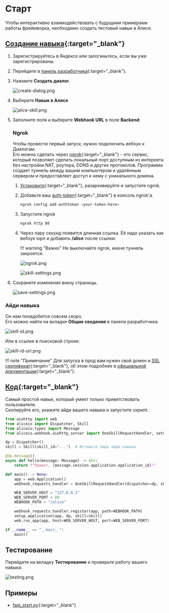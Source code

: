 # Старт

Чтобы интерактивно взаимодействовать с будущими примерами работы фреймворка, необходимо создать тестовый навык в Алисе.

## [Создание навыка](https://yandex.ru/dev/dialogs/alice/doc/skill-create-console.html){:target="_blank"}

1. Зарегистрируйтесь в Яндексе или залогиньтесь, если вы уже зарегистрированы.
2. Перейдите в [панель разработчика](https://dialogs.yandex.ru/developer/){:target="_blank"}.
3. Нажмите **Cоздать диалог**.

    ![create-dialog.png](../_static/create-dialog.png)

4. Выберите **Навык в Алисе**

    ![alice-skill.png](../_static/alice-skill.png)

5. Заполните поля и выберите **Webhook URL** в поле **Backend**:

    ### Ngrok

    Чтобы провести первый запуск, нужно подключить вебхук к Диалогам. \
    Его можно сделать через [ngrok](https://ngrok.com/){:target="_blank"} - это сервис, который позволяет сделать локальный порт доступным из интернета без настройки NAT, роутера, DDNS и других протоколов.
    Программа создает туннель между вашим компьютером и удалённым сервером и предоставляет доступ к нему с уникального домена.

    1. [Установите](https://dashboard.ngrok.com/get-started/setup){:target="_blank"}, разархивируйте и запустите ngrok.
    2. Добавьте ваш [auth-token](https://dashboard.ngrok.com/get-started/your-authtoken){:target="_blank"} в консоль ngrok'а.
        ```bash
        ngrok config add-authtoken <your-token-here>
        ```
    3. Запустите ngrok
        ```bash
        ngrok http 80
        ```
    4. Через пару секунд появится длинная ссылка. Её надо указать как вебхук юрл и добавить **/alice** после ссылки:

        !!! warning "Важно"
            Не выключайте ngrok, иначе туннель закроется.

        ![ngrok.png](../_static/ngrok.png)

        ![skill-settings.png](../_static/skill-settings.png)

6. Сохраните изменения внизу страницы.

    ![save-settings.png](../_static/save-settings.png)

### Айди навыка

Он нам понадобится совсем скоро. \
Его можно найти на вкладке **Общие сведения** в панели разработчика:

![skill-id.png](../_static/skill-id.png)

Или в ссылке в поисковой строке:

![skill-id-url.png](../_static/skill-id-url.png)


!!! note "Примечание"
    Для запуска в прод вам нужен свой домен и [SSL сертификат](https://wiki.yaboard.com/s/zc){:target="_blank"},
    об этом подробнее в [официальной документации](https://yandex.ru/dev/dialogs/alice/doc/deploy-overview.html){:target="_blank"}.


## [Код](https://github.com/K1rL3s/aliceio/blob/master/examples/fast_start.py){:target="_blank"}

Самый простой навык, который умеет только приветствовать пользователя. \
Скопируйте его, укажите айди вашего навыка и запустите скрипт.

```python
from aiohttp import web
from aliceio import Dispatcher, Skill
from aliceio.types import Message
from aliceio.webhook.aiohttp_server import OneSkillRequestHandler, setup_application

dp = Dispatcher()
skill = Skill(skill_id="...")  # Вставьте сюда айди навыка

@dp.message()
async def hello(message: Message) -> str:
    return f"Привет, {message.session.application.application_id}!"

def main() -> None:
    app = web.Application()
    webhook_requests_handler = OneSkillRequestHandler(dispatcher=dp, skill=skill)

    WEB_SERVER_HOST = "127.0.0.1"
    WEB_SERVER_PORT = 80
    WEBHOOK_PATH = "/alice"

    webhook_requests_handler.register(app, path=WEBHOOK_PATH)
    setup_application(app, dp, skill=skill)
    web.run_app(app, host=WEB_SERVER_HOST, port=WEB_SERVER_PORT)

if __name__ == "__main__":
    main()
```

## Тестирование

Перейдите на вкладку **Тестирование** и проверьте работу вашего навыка:

![testing.png](../_static/testing.png)

## Примеры

* [fast_start.py](https://github.com/K1rL3s/aliceio/blob/master/examples/fast_start.py){:target="_blank"}
